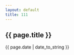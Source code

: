 ```yaml
---
layout: default
title: 111
---
```

<h2>{{ page.title }}</h2>

<p>{{ page.date | date_to_string }}</p>

<p><object classid="clsid:CA8A9780-280D-11CF-A24D-444553540000" width="1000" height="1200" border="0">  
    <param name="_Version" value="65539">  
    <param name="_ExtentX" value="20108">  
    <param name="_ExtentY" value="10866">  
    <param name="_StockProps" value="0">  
    <param name="SRC" value="/docs/2019-3-22-The-Ambivalent-Consumer-A-Sequential-Investigation-of-Response-Amplification-in-Buyer‐Seller-Encounters.pdf">  
    <object data="/docs/2019-3-22-The-Ambivalent-Consumer-A-Sequential-Investigation-of-Response-Amplification-in-Buyer‐Seller-Encounters.pdf" type="application/pdf" width="1000" height="1200">   
    </object>  
</object> </p>

